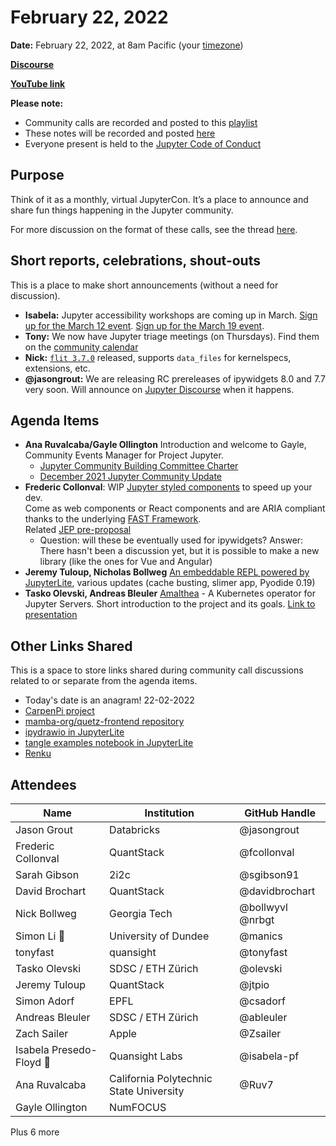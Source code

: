 # February 22, 2022

**Date:** February 22, 2022, at 8am Pacific (your [timezone](https://arewemeetingyet.com/Los%20Angeles/2022-02-22/8:00/Jupyter%20Community%20Call))

**[Discourse](https://discourse.jupyter.org/t/jupyter-community-calls/668)**

**[YouTube link](https://youtu.be/-_i1JTRnlXc)** 

**Please note:**
- Community calls are recorded and posted to this [playlist](https://www.youtube.com/playlist?list=PLUrHeD2K9Cmkoamm4NjLmvXC4Y6E1o8SP)
- These notes will be recorded and posted [here](https://jupyter.readthedocs.io/en/latest/community/community-call-notes/index.html)
- Everyone present is held to the [Jupyter Code of Conduct](https://jupyter.org/conduct)

## Purpose

Think of it as a monthly, virtual JupyterCon. It’s a place to announce and share fun things happening in the Jupyter community.

For more discussion on the format of these calls, see the thread [here](https://discourse.jupyter.org/t/reviving-the-all-jupyter-team-meetings/423).

## Short reports, celebrations, shout-outs

This is a place to make short announcements (without a need for discussion). 

* **Isabela:** Jupyter accessibility workshops are coming up in March. [Sign up for the March 12 event](https://hopin.com/events/jupyter-accessibility-workshop-intro-to-accesibility-and-inclusive-design-with-eric-bailey). [Sign up for the March 19 event](https://hopin.com/events/jupyter-accessibility-workshop-auditing-in-open-source).
* **Tony:** We now have Jupyter triage meetings (on Thursdays). Find them on the [community calendar](https://docs.jupyter.org/en/latest/community/content-community.html#jupyter-community-meetings)
* **Nick:** [`flit 3.7.0`](https://flit.readthedocs.io/en/stable/history.html#version-3-7) released, supports `data_files` for kernelspecs, extensions, etc.
* **@jasongrout:** We are releasing RC prereleases of ipywidgets 8.0 and 7.7 very soon. Will announce on [Jupyter Discourse](https://discourse.jupyter.org/latest) when it happens.

## Agenda Items

* **Ana Ruvalcaba/Gayle Ollington** Introduction and welcome to Gayle, Community Events Manager for Project Jupyter.
  * [Jupyter Community Building Committee Charter](https://jupyter.org/governance/communitybuildingcommittee.html)
  * [December 2021 Jupyter Community Update](https://blog.jupyter.org/jupyter-community-2021-update-84c5cd3c5e75)
* **Frederic Collonval**: WIP [Jupyter styled components](https://jupyterlab-contrib.github.io/jupyter-ui-toolkit) to speed up your dev.  
  Come as web components or React components and are ARIA compliant thanks to the underlying [FAST Framework](https://explore.fast.design/).  
  Related [JEP pre-proposal](https://github.com/jupyter/enhancement-proposals/issues/88)
     - Question: will these be eventually used for ipywidgets? Answer: There hasn't been a discussion yet, but it is possible to make a new library (like the ones for Vue and Angular)
* **Jeremy Tuloup, Nicholas Bollweg** [An embeddable REPL powered by JupyterLite](https://jupyterlite.readthedocs.io/en/latest/applications/repl.html), various updates (cache busting, slimer app, Pyodide 0.19)
* **Tasko Olevski, Andreas Bleuler** [Amalthea](https://github.com/SwissDataScienceCenter/amalthea) - A Kubernetes operator for Jupyter Servers. Short introduction to the project and its goals. [Link to presentation](https://docs.google.com/presentation/d/18DvgOFoJko2bd9Cvmd7sSLsV0jbacNPoUfpHtbapeMY/edit?usp=sharing)

## Other Links Shared

This is a space to store links shared during community call discussions related to or separate from the agenda items.

- Today's date is an anagram! 22-02-2022
- [CarpenPi project](https://github.com/CarpenPi)
- [mamba-org/quetz-frontend repository](https://github.com/mamba-org/quetz-frontend/pull/98)
- [ipydrawio in JupyterLite](https://ipydrawio--92.org.readthedocs.build/en/92/_static/lab/index.html)
- [tangle examples notebook in JupyterLite](https://pidgy.readthedocs.io/en/latest/_/retro/notebooks/index.html?path=tangle_examples.ipynb&room=duck-day-wuack)
- [Renku](https://renkulab.io/)

## Attendees 

|   Name   |           Institution     | GitHub Handle|
|----------|---------------------------|--------------|
| Jason Grout | Databricks | @jasongrout
| Frederic Collonval | QuantStack | @fcollonval |
| Sarah Gibson | 2i2c | @sgibson91
| David Brochart | QuantStack | @davidbrochart |
| Nick Bollweg | Georgia Tech | @bollwyvl @nrbgt |
|Simon Li 🦆 | University of Dundee| @manics |
|tonyfast | quansight | @tonyfast |
|Tasko Olevski| SDSC / ETH Zürich | @olevski |
| Jeremy Tuloup | QuantStack | @jtpio |
| Simon Adorf | EPFL | @csadorf |
| Andreas Bleuler | SDSC / ETH Zürich | @ableuler |
|Zach Sailer | Apple | @Zsailer |
|Isabela Presedo-Floyd 🦆 | Quansight Labs | @isabela-pf |
|Ana Ruvalcaba | California Polytechnic State University | @Ruv7
|Gayle Ollington | NumFOCUS 
 
Plus 6 more
